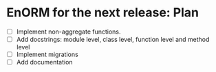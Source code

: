 # EnORM for the next release: Plan

* [ ] Implement non-aggregate functions.
* [ ] Add docstrings: module level, class level, function level and method level
* [ ] Implement migrations
* [ ] Add documentation